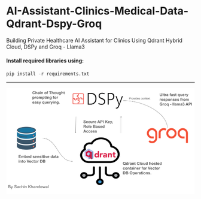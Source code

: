 # AI-Assistant-Clinics-Medical-Data-Qdrant-Dspy-Groq
Building Private Healthcare AI Assistant for Clinics Using Qdrant Hybrid Cloud, DSPy and Groq - Llama3
#### Install required libraries using:

```python
pip install -r requirements.txt
```
-------------------------------------------------------------------------------------------------------
![](https://github.com/sachink1729/AI-Assistant-Clinics-Medical-Data-Qdrant-Dspy-Groq/blob/main/cover.png)
